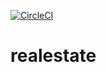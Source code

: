 [![CircleCI](https://dl.circleci.com/status-badge/img/gh/GroupRealEstate065/realestate/tree/main.svg?style=svg)](https://dl.circleci.com/status-badge/redirect/gh/GroupRealEstate065/realestate/tree/main)
# realestate